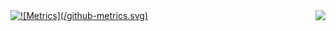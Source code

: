 <a href="https://github.com/anuraghazra/github-readme-stats">
    <img align="left"
    src="https://github-readme-stats.vercel.app/api?username=n4okins&count_private=true&show_icons=true&rank_icon=github&theme=dark" />
</a>
<a href="https://github.com/anuraghazra/github-readme-stats">
    <img align="right"
    src="https://github-readme-stats.vercel.app/api/top-langs/?username=n4okins&hide=jupyter%20notebook,shaderlab,tex,css&langs_count=9&layout=donut&theme=dark" />
</a>

<a href="https://github.com/lowlighter/metrics">
![Metrics](/github-metrics.svg)
</a>
